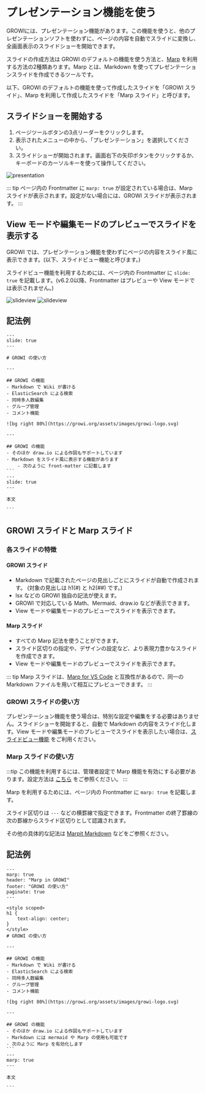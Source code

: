 # プレゼンテーション機能を使う

GROWIには、プレゼンテーション機能があります。この機能を使うと、他のプレゼンテーションソフトを使わずに、ページの内容を自動でスライドに変換し、全画面表示のスライドショーを開始できます。

スライドの作成方法は GROWI のデフォルトの機能を使う方法と、[Marp](https://marp.app/) を利用する方法の2種類あります。Marp とは、Markdown を使ってプレゼンテーションスライドを作成できるツールです。

以下、GROWI のデフォルトの機能を使って作成したスライドを「GROWI スライド」、Marp を利用して作成したスライドを「Marp スライド」と呼びます。

## スライドショーを開始する

1. ページツールボタンの3点リーダーをクリックします。
1. 表示されたメニューの中から、「プレゼンテーション」を選択してください。
1. スライドショーが開始されます。画面右下の矢印ボタンをクリックするか、キーボードのカーソルキーを使って操作してください。

<img :src="$withBase('/assets/images/ja/presentation.png')" alt="presentation">

::: tip
ページ内の Frontmatter に `marp: true` が設定されている場合は、Marp スライドが表示されます。設定がない場合には、GROWI スライドが表示されます。
:::

## View モードや編集モードのプレビューでスライドを表示する

GROWI では、プレゼンテーション機能を使わずにページの内容をスライド風に表示できます。(以下、スライドビュー機能と呼びます。)

スライドビュー機能を利用するためには、ページ内の Frontmatter に `slide: true` を記載します。(v6.2.0以降、Frontmatter はプレビューや View モードでは表示されません。)

<img :src="$withBase('/assets/images/ja/slide_preview.png')" alt="slideview">

<img :src="$withBase('/assets/images/ja/slide_view.png')" alt="slideview">

## 記法例

~~~slide view
---
slide: true
---

# GROWI の使い方

---

## GROWI の機能
- Markdown で Wiki が書ける
- ElasticSearch による検索
- 同時多人数編集
- グループ管理
- コメント機能

![bg right 80%](https://growi.org/assets/images/growi-logo.svg)

---

## GROWI の機能
- そのほか draw.io による作図もサポートしています
- Markdown をスライド風に表示する機能があります
    - 次のように front-matter に記載します
```
---
slide: true
---

本文

```
~~~

## GROWI スライドと Marp スライド


### 各スライドの特徴

#### GROWI スライド

- Markdown で記載されたページの見出しごとにスライドが自動で作成されます。 (対象の見出しは h1(#) と h2(##) です。)
- lsx などの GROWI 独自の記法が使えます。
- GROWI で対応している Math、Mermaid、draw.io などが表示できます。
- View モードや編集モードのプレビューでスライドを表示できます。

#### Marp スライド

- すべての Marp 記法を使うことができます。
- スライド区切りの指定や、デザインの設定など、より表現力豊かなスライドを作成できます。
- View モードや編集モードのプレビューでスライドを表示できます。

::: tip
Marp スライドは、[Marp for VS Code](https://github.com/marp-team/marp-vscode) と互換性があるので、同一の Markdown ファイルを用いて相互にプレビューできます。
:::

### GROWI スライドの使い方

プレゼンテーション機能を使う場合は、特別な設定や編集をする必要はありません。スライドショーを開始すると、自動で Markdown の内容をスライド化します。View モードや編集モードのプレビューでスライドを表示したい場合は、[スライドビュー機能](/ja/guide/features/presentation.html#view-モードや編集モードのプレビューでスライドを表示する) をご利用ください。

### Marp スライドの使い方

:::tip
この機能を利用するには、管理者設定で Marp 機能を有効にする必要があります。設定方法は [こちら](/ja/admin-guide/management-cookbook/marp.html) をご参照ください。
:::

Marp を利用するためには、ページ内の Frontmatter に `marp: true` を記載します。

スライド区切りは `---` などの横罫線で指定できます。Frontmatter の終了罫線の次の罫線からスライド区切りとして認識されます。

その他の具体的な記法は [Marpit Markdown](https://marpit.marp.app/markdown) などをご参照ください。

## 記法例

~~~marp
---
marp: true
header: "Marp in GROWI"
footer: "GROWI の使い方"
paginate: true
---

<style scoped>
h1 {
    text-align: center;
}
</style>
# GROWI の使い方

---

## GROWI の機能
- Markdown で Wiki が書ける
- ElasticSearch による検索
- 同時多人数編集
- グループ管理
- コメント機能

![bg right 80%](https://growi.org/assets/images/growi-logo.svg)

---

## GROWI の機能
- そのほか draw.io による作図もサポートしています
- Markdown には mermaid や Marp の使用も可能です
- 次のように Marp を有効化します
```
---
marp: true
---

本文

```
~~~
